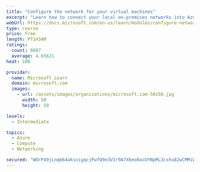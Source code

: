 ```yaml
---
title: "Configure the network for your virtual machines"
excerpt: "Learn how to connect your local on-premises networks into Azure using virtual networks, VPN gateways, and Azure ExpressRoute."
webUrl: https://docs.microsoft.com/en-us/learn/modules/configure-network-for-azure-virtual-machines/
type: course
price: Free
length: PT1H34M
ratings:
  count: 8607
  average: 4.65621
heat: 108

provider:
  name: Microsoft Learn
  domain: microsoft.com
  images:
    - url: /assets/images/organizations/microsoft.com-50x50.jpg
      width: 50
      height: 50

levels:
  - Intermediate

topics:
  - Azure
  - Compute
  - Networking

secured: "W8rP49jLnqb64aksvigqcjPwfQ9n3VIr9A7X6eo8acUYNpML3cshu82wCMMiWcdqVSdY5arfKJkYaR+1KaJVFOtZc93bTjSpaOInYhRGcXitWHfayeYa28w15l8ASnliCZE1iE0tw6n6OLhkUh2qeAgTLsEOAGj22A+TUL4NL/NLgOTlIrnTC2No3xt5ldIxLD7ROnROMFt+FFtwCILSEoNzKTwetelNeaTiJO6nT3ZTaQ3qwhmf1qAIdVoSekUZwbxFCQLxhfTy/lEZwLURCLMEu9LRN+Z8ReT24oPosK9p62NV/kzzFF+XHjVY70of0f0YpC/b4h6gP8lkiEj8L+8dG/zKnSZIXV/N+23oxE8LMXvAtVfF7Iq3mq3hlT9C3VbKOOGyDez5QRaEdRY08zkfIal48s40Z4gVf6j85i8=;qB1yQ5lz1Nhr5v0SIFywow=="
---
```


